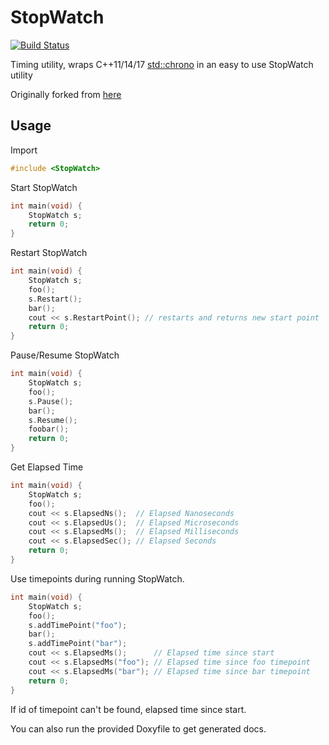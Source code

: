 # StopWatch

[![Build Status](https://travis-ci.org/juliangaal/StopWatch.svg?branch=master)](https://travis-ci.org/juliangaal/StopWatch)

Timing utility, wraps C++11/14/17 [std::chrono](https://en.cppreference.com/w/cpp/header/chrono) in an easy to use StopWatch utility

Originally forked from [here](https://github.com/KjellKod/StopWatch)

## Usage

Import
```cpp
#include <StopWatch>
```

Start StopWatch
```cpp
int main(void) {
    StopWatch s;
    return 0;
}
```

Restart StopWatch
```cpp
int main(void) {
    StopWatch s;
    foo();
    s.Restart();
    bar();
    cout << s.RestartPoint(); // restarts and returns new start point
    return 0;
}
```

Pause/Resume StopWatch
```cpp
int main(void) {
    StopWatch s;
    foo();
    s.Pause();
    bar();
    s.Resume();
    foobar();
    return 0;
}
```

Get Elapsed Time
```cpp
int main(void) {
    StopWatch s;
    foo();
    cout << s.ElapsedNs();  // Elapsed Nanoseconds
    cout << s.ElapsedUs();  // Elapsed Microseconds
    cout << s.ElapsedMs();  // Elapsed Milliseconds
    cout << s.ElapsedSec(); // Elapsed Seconds
    return 0;
}
```

Use timepoints during running StopWatch. 
```cpp
int main(void) {
    StopWatch s;
    foo();
    s.addTimePoint("foo");
    bar();
    s.addTimePoint("bar");
    cout << s.ElapsedMs();      // Elapsed time since start
    cout << s.ElapsedMs("foo"); // Elapsed time since foo timepoint
    cout << s.ElapsedMs("bar"); // Elapsed time since bar timepoint
    return 0;
}
```
If id of timepoint can't be found, elapsed time since start.

You can also run the provided Doxyfile to get generated docs.
